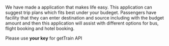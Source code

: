 We have made a application that makes life easy. 
This application can suggest trip plans which fits best under your budeget. 
Passengers have facility that they can enter destination and source including with the 
budget amount and then this application will assist with different options 
for bus, flight booking and hotel booking.


Please use <b>your key</b> for getTrain API